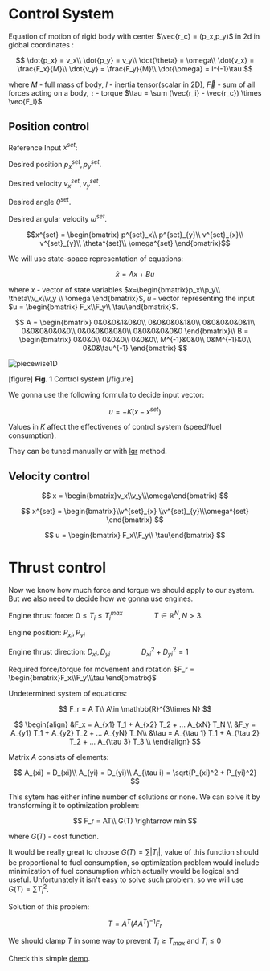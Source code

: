 # Control System

Equation of motion of rigid body with center $\vec{r_c} = (p_x,p_y)$ in 2d in global coordinates :

$$
\dot{p_x} = v_x\\
\dot{p_y} = v_y\\
\dot{\theta} = \omega\\
\dot{v_x} = \frac{F_x}{M}\\
\dot{v_y} = \frac{F_y}{M}\\
\dot{\omega} = I^{-1}\tau
$$

where $M$ - full mass of body, $I$ - inertia tensor(scalar in 2D), $\vec{F}$ - sum of all forces acting on a body, $\tau$ - torque  $\tau = \sum (\vec{r_i} - \vec{r_c}) \times \vec{F_i}$

## Position control

Reference Input $x^{set}$:

Desired position $p^{set}_{x},p^{set}_{y}$.

Desired velocity $v^{set}_{x},v^{set}_{y}$.

Desired angle $\theta^{set}$.

Desired angular velocity $\omega^{set}$.

$$x^{set} = \begin{bmatrix}
p^{set}_x\\
p^{set}_{y}\\
v^{set}_{x}\\
v^{set}_{y}\\
\theta^{set}\\
\omega^{set} 
\end{bmatrix}$$

We will use state-space representation of equations:

$$
\dot{x} = Ax + Bu
$$

where $x$ - vector of state variables $x=\begin{bmatrix}p_x\\p_y\\ \theta\\v_x\\v_y \\ \omega \end{bmatrix}$, $u$ - vector representing the input $u = \begin{bmatrix} F_x\\F_y\\ \tau\end{bmatrix}$.


$$
A = \begin{bmatrix} 
0&0&0&1&0&0\\
0&0&0&0&1&0\\
0&0&0&0&0&1\\
0&0&0&0&0&0\\
0&0&0&0&0&0\\
0&0&0&0&0&0
\end{bmatrix}\\
B = \begin{bmatrix} 
0&0&0\\
0&0&0\\
0&0&0\\
M^{-1}&0&0\\
0&M^{-1}&0\\
0&0&\tau^{-1}
\end{bmatrix}
$$

![piecewise1D](https://drive.google.com/uc?id=1WQZY7b5hzCLlDidaaVFScnZcVi3rte1p "piecewise 1D")

[figure]
**Fig. 1** Control system
[/figure]

We gonna use the following formula to decide input vector:

$$
u = - K (x - x^{set})
$$

Values in $K$ affect the effectivenes of control system (speed/fuel consumption).

They can be tuned manually or with [lqr](https://www.mathworks.com/help/control/ref/lqr.html) method.



## Velocity control

$$
x = \begin{bmatrix}v_x\\v_y\\\omega\end{bmatrix}
$$

$$
x^{set} = \begin{bmatrix}\\v^{set}_{x} \\v^{set}_{y}\\\omega^{set} \end{bmatrix}
$$

$$
u = \begin{bmatrix} F_x\\F_y\\ \tau\end{bmatrix}
$$

# Thrust control

Now we know how much force and torque we should apply to our system. But we also need to decide how we gonna use engines.

Engine thrust force: $0\le T_i\le T_i^{max}\hspace{4em} T\in \mathbb{R}^{N} , N>3$.

Engine position: $P_{xi},P_{yi}$

Engine thrust direction: $D_{xi},D_{yi}\hspace{4em} D_{xi}^2 + D_{yi}^2 = 1$

Required force/torque for movement and rotation $F_r = \begin{bmatrix}F_x\\F_y\\\tau \end{bmatrix}$ 

Undetermined system of equations:

$$
F_r = A T\\
A\in \mathbb{R}^{3\times N}
$$

$$
\begin{align}
&F_x = A_{x1} T_1 + A_{x2} T_2 + ... A_{xN} T_N \\
&F_y = A_{y1} T_1 + A_{y2} T_2 + ... A_{yN} T_N\\
&\tau = A_{\tau 1} T_1 + A_{\tau 2} T_2 + ... A_{\tau 3} T_3 \\
\end{align}
$$

Matrix $A$ consists of elements:

$$
A_{xi} = D_{xi}\\
A_{yi} = D_{yi}\\
A_{\tau i} = \sqrt{P_{xi}^2 + P_{yi}^2}
$$

This sytem has either infine number of solutions or none.
We can solve it by transforming it to optimization problem:

$$
F_r = AT\\
G(T) \rightarrow min
$$

where $G(T)$ - cost function.

It would be really great to choose $G(T) = \sum |T_i|$, value of this function should be proportional to fuel consumption, so optimization problem would include minimization of fuel consumption which actually would be logical and useful. Unfortunately it isn't easy to solve such problem, so we will use $G(T) = \sum T_i^2$.

Solution of this problem:

$$
T = A^T(AA^T)^{-1}F_r
$$

We should clamp $T$ in some way to prevent $T_i\ge T_{max}$ and $T_i\le 0$

Check this simple [demo](https://musseffect.github.io/spaceship-control-system-2d/).








